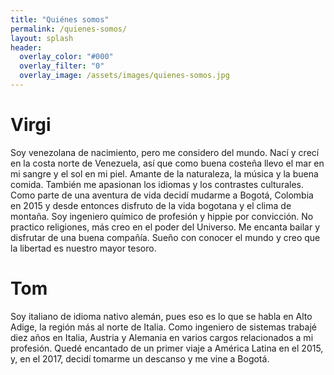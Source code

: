 ```yaml
---
title: "Quiénes somos"
permalink: /quienes-somos/ 
layout: splash
header:
  overlay_color: "#000"
  overlay_filter: "0"
  overlay_image: /assets/images/quienes-somos.jpg
---
```



# Virgi

Soy venezolana de nacimiento, pero me considero del mundo. Nací y crecí en la costa norte de Venezuela, así que como buena costeña llevo el mar en mi sangre y el sol en mi piel. Amante de la naturaleza, la música y la buena comida. También me apasionan los idiomas y los contrastes culturales.  Como parte de una aventura de vida decidí mudarme a Bogotá, Colombia en 2015 y desde entonces disfruto de la vida bogotana y el clima de montaña. Soy ingeniero químico de profesión y hippie por convicción. No practico religiones, más creo en el poder del Universo. Me encanta bailar y disfrutar de una buena compañía. Sueño con conocer el mundo y creo que la libertad es nuestro mayor tesoro. 

# Tom

Soy italiano de idioma nativo alemán, pues eso es lo que se habla en Alto Adige, la región más al norte de Italia. Como ingeniero de sistemas trabajé diez años en Italia, Austria y Alemania en varios cargos relacionados a mi profesión. Quedé encantado de un primer viaje a América Latina en el 2015, y, en el 2017, decidí tomarme un descanso y me vine a Bogotá.
